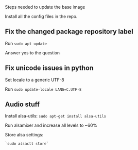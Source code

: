 Steps needed to update the base image

Install all the config files in the repo.

## Fix the changed package repository label

Run
    `sudo apt update`

Answer yes to the question

## Fix unicode issues in python

Set locale to a generic UTF-8

Run
    `sudo update-locale LANG=C.UTF-8`

## Audio stuff

Install alsa-utils:
    `sudo apt-get install alsa-utils`

Run alsamixer and increase all levels to ~60%

Store alsa settings:

    `sudo alsactl store`
